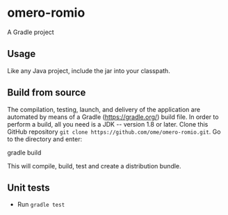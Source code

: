 # omero-romio

A Gradle project

## Usage

Like any Java project, include the jar into your classpath.

## Build from source

The compilation, testing, launch, and delivery of the application are
automated by means of a Gradle (https://gradle.org/) build file.
In order to perform a build, all you need is
a JDK -- version 1.8 or later.
Clone this GitHub repository `git clone https://github.com/ome/omero-romio.git`.
Go to the directory and enter:

  gradle build

This will compile, build, test and create a distribution bundle.

## Unit tests
 * Run `gradle test`